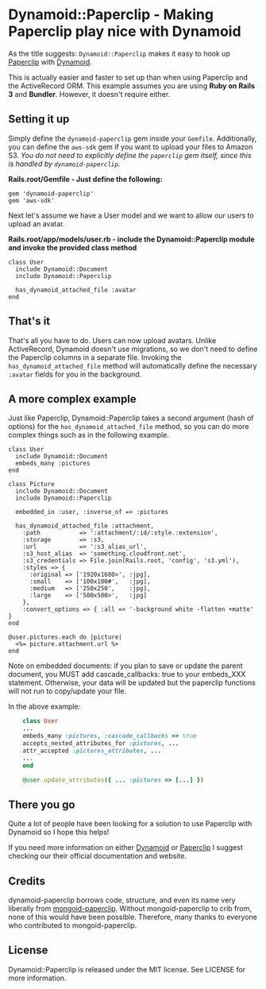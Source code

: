 Dynamoid::Paperclip - Making Paperclip play nice with Dynamoid
================================================================

As the title suggests: `Dynamoid::Paperclip` makes it easy to hook up [Paperclip](https://github.com/thoughtbot/paperclip) with [Dynamoid](https://github.com/Veraticus/Dynamoid).

This is actually easier and faster to set up than when using Paperclip and the ActiveRecord ORM.
This example assumes you are using **Ruby on Rails 3** and **Bundler**. However, it doesn't require either.


Setting it up
-------------

Simply define the `dynamoid-paperclip` gem inside your `Gemfile`. Additionally, you can define the `aws-sdk` gem if you want to upload your files to Amazon S3. *You do not need to explicitly define the `paperclip` gem itself, since this is handled by `dynamoid-paperclip`.*

**Rails.root/Gemfile - Just define the following:**

    gem 'dynamoid-paperclip'
    gem 'aws-sdk'

Next let's assume we have a User model and we want to allow our users to upload an avatar.

**Rails.root/app/models/user.rb - include the Dynamoid::Paperclip module and invoke the provided class method**

    class User
      include Dynamoid::Document
      include Dynamoid::Paperclip

      has_dynamoid_attached_file :avatar
    end


That's it
--------

That's all you have to do. Users can now upload avatars. Unlike ActiveRecord, Dynamoid doesn't use migrations, so we don't need to define the Paperclip columns in a separate file. Invoking the `has_dynamoid_attached_file` method will automatically define the necessary `:avatar` fields for you in the background.


A more complex example
----------------------

Just like Paperclip, Dynamoid::Paperclip takes a second argument (hash of options) for the `has_dynamoid_attached_file` method, so you can do more complex things such as in the following example.

    class User
      include Dynamoid::Document
      embeds_many :pictures
    end

    class Picture
      include Dynamoid::Document
      include Dynamoid::Paperclip

      embedded_in :user, :inverse_of => :pictures

      has_dynamoid_attached_file :attachment,
        :path           => ':attachment/:id/:style.:extension',
        :storage        => :s3,
        :url            => ':s3_alias_url',
        :s3_host_alias  => 'something.cloudfront.net',
        :s3_credentials => File.join(Rails.root, 'config', 's3.yml'),
        :styles => {
          :original => ['1920x1680>', :jpg],
          :small    => ['100x100#',   :jpg],
          :medium   => ['250x250',    :jpg],
          :large    => ['500x500>',   :jpg]
        },
        :convert_options => { :all => '-background white -flatten +matte' }
    end

    @user.pictures.each do |picture|
      <%= picture.attachment.url %>
    end

Note on embedded documents: if you plan to save or update the parent document, you MUST add cascade_callbacks: true to your
embeds_XXX statement.  Otherwise, your data will be updated but the paperclip functions will not run to copy/update your file.

In the above example:

```ruby
    class User
    ...
    embeds_many :pictures, :cascade_callbacks => true
    accepts_nested_attributes_for :pictures, ...
    attr_accepted :pictures_attributes, ...
    ...
    end

    @user.update_attributes({ ... :pictures => [...] })
```


There you go
------------

Quite a lot of people have been looking for a solution to use Paperclip with Dynamoid so I hope this helps!

If you need more information on either [Dynamoid](https://github.com/Veraticus/Dynamoid) or [Paperclip](https://github.com/thoughtbot/paperclip) I suggest checking our their official documentation and website.


Credits
------------

dynamoid-paperclip borrows code, structure, and even its name very liberally from [mongoid-paperclip](https://github.com/meskyanichi/mongoid-paperclip). Without mongoid-paperclip to crib from, none of this would have been possible. Therefore, many thanks to everyone who contributed to mongoid-paperclip.


License
-------

Dynamoid::Paperclip is released under the MIT license. See LICENSE for more information.

